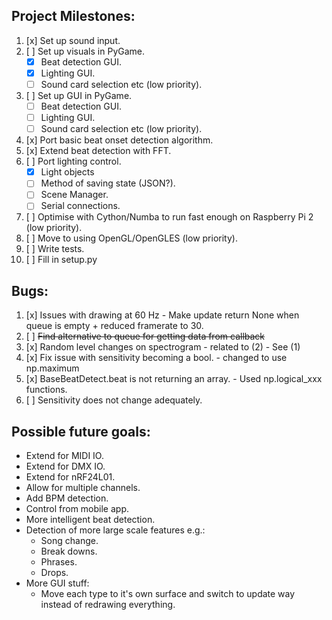 ## Project Milestones:
1. [x] Set up sound input.
2. [ ] Set up visuals in PyGame.
    - [x] Beat detection GUI.
    - [x] Lighting GUI.
    - [ ] Sound card selection etc (low priority).
3. [ ] Set up GUI in PyGame.
    - [ ] Beat detection GUI.
    - [ ] Lighting GUI.
    - [ ] Sound card selection etc (low priority).
4. [x] Port basic beat onset detection algorithm.
5. [x] Extend beat detection with FFT.
6. [ ] Port lighting control.
    - [x] Light objects
    - [ ] Method of saving state (JSON?).
    - [ ] Scene Manager.
    - [ ] Serial connections.
7. [ ] Optimise with Cython/Numba to run fast enough on Raspberry Pi 2 (low priority).
8. [ ] Move to using OpenGL/OpenGLES (low priority).
9. [ ] Write tests.
10. [ ] Fill in setup.py

## Bugs:
1. [x] Issues with drawing at 60 Hz - Make update return None when queue is empty + reduced framerate to 30.
2. [ ] ~~Find alternative to queue for getting data from callback~~
3. [x] Random level changes on spectrogram - related to (2) - See (1)
4. [x] Fix issue with sensitivity becoming a bool. - changed to use np.maximum
5. [x] BaseBeatDetect.beat is not returning an array. - Used np.logical_xxx functions.
6. [ ] Sensitivity does not change adequately.

## Possible future goals:
- Extend for MIDI IO.
- Extend for DMX IO.
- Extend for nRF24L01.
- Allow for multiple channels.
- Add BPM detection.
- Control from mobile app.
- More intelligent beat detection.
- Detection of more large scale features e.g.:
    - Song change.
    - Break downs.
    - Phrases.
    - Drops.
- More GUI stuff:
    - Move each type to it's own surface and switch to update way instead of redrawing everything.